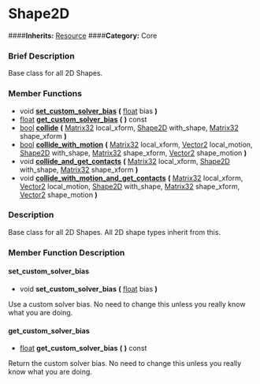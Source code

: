 #  Shape2D  
####**Inherits:** [Resource](class_resource)
####**Category:** Core

###  Brief Description  
Base class for all 2D Shapes.

###  Member Functions 
  * void  **[set&#95;custom&#95;solver&#95;bias](#set_custom_solver_bias)**  **(** [float](class_float) bias  **)**
  * [float](class_float)  **[get&#95;custom&#95;solver&#95;bias](#get_custom_solver_bias)**  **(** **)** const
  * [bool](class_bool)  **[collide](#collide)**  **(** [Matrix32](class_matrix32) local_xform, [Shape2D](class_shape2d) with_shape, [Matrix32](class_matrix32) shape_xform  **)**
  * [bool](class_bool)  **[collide&#95;with&#95;motion](#collide_with_motion)**  **(** [Matrix32](class_matrix32) local_xform, [Vector2](class_vector2) local_motion, [Shape2D](class_shape2d) with_shape, [Matrix32](class_matrix32) shape_xform, [Vector2](class_vector2) shape_motion  **)**
  * void  **[collide&#95;and&#95;get&#95;contacts](#collide_and_get_contacts)**  **(** [Matrix32](class_matrix32) local_xform, [Shape2D](class_shape2d) with_shape, [Matrix32](class_matrix32) shape_xform  **)**
  * void  **[collide&#95;with&#95;motion&#95;and&#95;get&#95;contacts](#collide_with_motion_and_get_contacts)**  **(** [Matrix32](class_matrix32) local_xform, [Vector2](class_vector2) local_motion, [Shape2D](class_shape2d) with_shape, [Matrix32](class_matrix32) shape_xform, [Vector2](class_vector2) shape_motion  **)**

###  Description  
Base class for all 2D Shapes. All 2D shape types inherit from this.

###  Member Function Description  

#### <a name="set_custom_solver_bias">set_custom_solver_bias</a>
  * void  **set&#95;custom&#95;solver&#95;bias**  **(** [float](class_float) bias  **)**

Use a custom solver bias. No need to change this unless you really know what you are doing.

#### <a name="get_custom_solver_bias">get_custom_solver_bias</a>
  * [float](class_float)  **get&#95;custom&#95;solver&#95;bias**  **(** **)** const

Return the custom solver bias. No need to change this unless you really know what you are doing.

